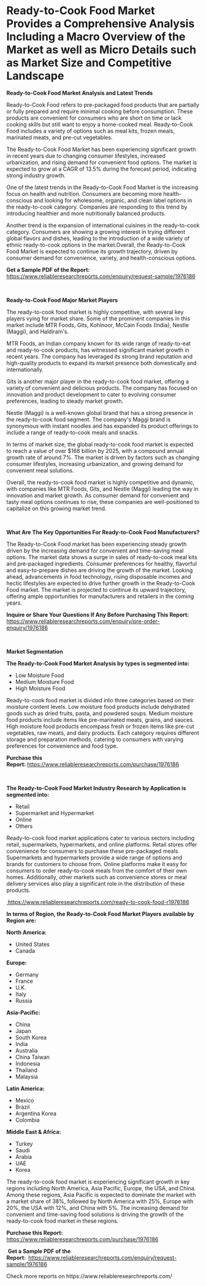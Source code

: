 <p><h1>Ready-to-Cook Food Market Provides a Comprehensive Analysis Including a Macro Overview of the Market as well as Micro Details such as Market Size and Competitive Landscape</h1></p><p><strong>Ready-to-Cook Food Market Analysis and Latest Trends</strong></p>
<p><p>Ready-to-Cook Food refers to pre-packaged food products that are partially or fully prepared and require minimal cooking before consumption. These products are convenient for consumers who are short on time or lack cooking skills but still want to enjoy a home-cooked meal. Ready-to-Cook Food includes a variety of options such as meal kits, frozen meals, marinated meats, and pre-cut vegetables.</p><p>The Ready-to-Cook Food Market has been experiencing significant growth in recent years due to changing consumer lifestyles, increased urbanization, and rising demand for convenient food options. The market is expected to grow at a CAGR of 13.5% during the forecast period, indicating strong industry growth.</p><p>One of the latest trends in the Ready-to-Cook Food Market is the increasing focus on health and nutrition. Consumers are becoming more health-conscious and looking for wholesome, organic, and clean label options in the ready-to-cook category. Companies are responding to this trend by introducing healthier and more nutritionally balanced products.</p><p>Another trend is the expansion of international cuisines in the ready-to-cook category. Consumers are showing a growing interest in trying different global flavors and dishes, leading to the introduction of a wide variety of ethnic ready-to-cook options in the market.Overall, the Ready-to-Cook Food Market is expected to continue its growth trajectory, driven by consumer demand for convenience, variety, and health-conscious options.</p></p>
<p><strong>Get a Sample PDF of the Report:&nbsp;</strong> <a href="https://www.reliableresearchreports.com/enquiry/request-sample/1976186">https://www.reliableresearchreports.com/enquiry/request-sample/1976186</a></p>
<p>&nbsp;</p>
<p><strong>Ready-to-Cook Food Major Market Players</strong></p>
<p><p>The ready-to-cook food market is highly competitive, with several key players vying for market share. Some of the prominent companies in this market include MTR Foods, Gits, Kohinoor, McCain Foods (India), Nestle (Maggi), and Haldiram's.</p><p>MTR Foods, an Indian company known for its wide range of ready-to-eat and ready-to-cook products, has witnessed significant market growth in recent years. The company has leveraged its strong brand reputation and high-quality products to expand its market presence both domestically and internationally.</p><p>Gits is another major player in the ready-to-cook food market, offering a variety of convenient and delicious products. The company has focused on innovation and product development to cater to evolving consumer preferences, leading to steady market growth.</p><p>Nestle (Maggi) is a well-known global brand that has a strong presence in the ready-to-cook food segment. The company's Maggi brand is synonymous with instant noodles and has expanded its product offerings to include a range of ready-to-cook meals and snacks.</p><p>In terms of market size, the global ready-to-cook food market is expected to reach a value of over $168 billion by 2025, with a compound annual growth rate of around 7%. The market is driven by factors such as changing consumer lifestyles, increasing urbanization, and growing demand for convenient meal solutions.</p><p>Overall, the ready-to-cook food market is highly competitive and dynamic, with companies like MTR Foods, Gits, and Nestle (Maggi) leading the way in innovation and market growth. As consumer demand for convenient and tasty meal options continues to rise, these companies are well-positioned to capitalize on this growing market trend.</p></p>
<p>&nbsp;</p>
<p><strong>What Are The Key Opportunities For Ready-to-Cook Food Manufacturers?</strong></p>
<p><p>The Ready-to-Cook Food market has been experiencing steady growth driven by the increasing demand for convenient and time-saving meal options. The market data shows a surge in sales of ready-to-cook meal kits and pre-packaged ingredients. Consumer preferences for healthy, flavorful and easy-to-prepare dishes are driving the growth of the market. Looking ahead, advancements in food technology, rising disposable incomes and hectic lifestyles are expected to drive further growth in the Ready-to-Cook Food market. The market is projected to continue its upward trajectory, offering ample opportunities for manufacturers and retailers in the coming years.</p></p>
<p><strong>Inquire or Share Your Questions If Any Before Purchasing This Report:</strong> <a href="https://www.reliableresearchreports.com/enquiry/pre-order-enquiry/1976186">https://www.reliableresearchreports.com/enquiry/pre-order-enquiry/1976186</a></p>
<p>&nbsp;</p>
<p><strong>Market Segmentation</strong></p>
<p><strong>The Ready-to-Cook Food Market Analysis by types is segmented into:</strong></p>
<p><ul><li>Low Moisture Food</li><li>Medium Moisture Food</li><li>High Moisture Food</li></ul></p>
<p><p>Ready-to-cook food market is divided into three categories based on their moisture content levels. Low moisture food products include dehydrated goods such as dried fruits, pasta, and powdered soups. Medium moisture food products include items like pre-marinated meats, grains, and sauces. High moisture food products encompass fresh or frozen items like pre-cut vegetables, raw meats, and dairy products. Each category requires different storage and preparation methods, catering to consumers with varying preferences for convenience and food type.</p></p>
<p><strong>Purchase this Report:&nbsp;</strong><a href="https://www.reliableresearchreports.com/purchase/1976186">https://www.reliableresearchreports.com/purchase/1976186</a></p>
<p>&nbsp;</p>
<p><strong>The Ready-to-Cook Food Market Industry Research by Application is segmented into:</strong></p>
<p><ul><li>Retail</li><li>Supermarket and Hypermarket</li><li>Online</li><li>Others</li></ul></p>
<p><p>Ready-to-cook food market applications cater to various sectors including retail, supermarkets, hypermarkets, and online platforms. Retail stores offer convenience for consumers to purchase these pre-packaged meals. Supermarkets and hypermarkets provide a wide range of options and brands for customers to choose from. Online platforms make it easy for consumers to order ready-to-cook meals from the comfort of their own homes. Additionally, other markets such as convenience stores or meal delivery services also play a significant role in the distribution of these products.</p></p>
<p><a href="https://www.reliableresearchreports.com/ready-to-cook-food-r1976186">&nbsp;https://www.reliableresearchreports.com/ready-to-cook-food-r1976186</a></p>
<p><strong>In terms of Region, the Ready-to-Cook Food Market Players available by Region are:</strong></p>
<p>
    <p> <strong> North America: </strong>
        <ul>
            <li>United States</li>
            <li>Canada</li>
        </ul>
        </p> 
    <p> <strong> Europe: </strong>
        <ul>
            <li>Germany</li>
            <li>France</li>
            <li>U.K.</li>
            <li>Italy</li>
            <li>Russia</li>
        </ul>
        </p> 
    <p> <strong> Asia-Pacific: </strong>
        <ul>
            <li>China</li>
            <li>Japan</li>
            <li>South Korea</li>
            <li>India</li>
            <li>Australia</li>
            <li>China Taiwan</li>
            <li>Indonesia</li>
            <li>Thailand</li>
            <li>Malaysia</li>
        </ul>
        </p> 
    <p> <strong> Latin America: </strong>
        <ul>
            <li>Mexico</li>
            <li>Brazil</li>
            <li>Argentina Korea</li>
            <li>Colombia</li>
        </ul>
        </p> 
    <p> <strong> Middle East & Africa: </strong>
        <ul>
            <li>Turkey</li>
            <li>Saudi</li>
            <li>Arabia</li>
            <li>UAE</li>
            <li>Korea</li>
        </ul>
    </p>
    </p>
<p><p>The ready-to-cook food market is experiencing significant growth in key regions including North America, Asia Pacific, Europe, the USA, and China. Among these regions, Asia Pacific is expected to dominate the market with a market share of 38%, followed by North America with 25%, Europe with 20%, the USA with 12%, and China with 5%. The increasing demand for convenient and time-saving food solutions is driving the growth of the ready-to-cook food market in these regions.</p></p>
<p><strong>Purchase this Report: </strong><a href="https://www.reliableresearchreports.com/purchase/1976186">https://www.reliableresearchreports.com/purchase/1976186</a></p>
<p>&nbsp;<strong>Get a Sample PDF of the Report:&nbsp;&nbsp;</strong><a href="https://www.reliableresearchreports.com/enquiry/request-sample/1976186">https://www.reliableresearchreports.com/enquiry/request-sample/1976186</a></p>
<p><strong></strong></p>
<p>Check more reports on https://www.reliableresearchreports.com/</p>